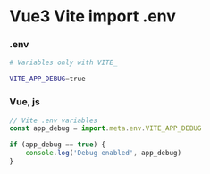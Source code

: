 # Vue3 Vite import .env 

### .env 
```sh
# Variables only with VITE_

VITE_APP_DEBUG=true
```

### Vue, js
```js
// Vite .env variables
const app_debug = import.meta.env.VITE_APP_DEBUG

if (app_debug == true) {
	console.log('Debug enabled', app_debug)
}
```
